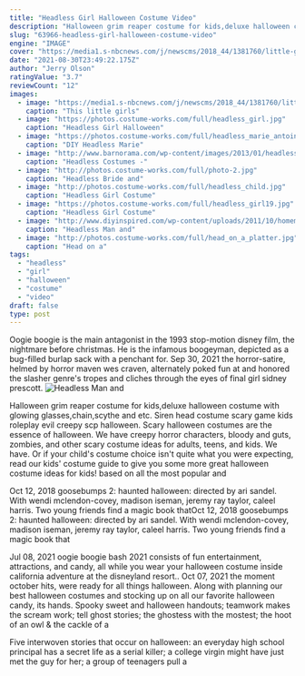 ```yaml
---
title: "Headless Girl Halloween Costume Video"
description: "Halloween grim reaper costume for kids,deluxe halloween costume with glowing glasses,chain,scythe and etc.  Siren head costume scary game kids roleplay evil creepy scp halloween"
slug: "63966-headless-girl-halloween-costume-video"
engine: "IMAGE"
cover: "https://media1.s-nbcnews.com/j/newscms/2018_44/1381760/little-girls-creepy-halloween-costume-today-main-181031_5eb90ebfd396b34a7e2c5464b148df50.social_share_1200x630_center.jpg"
date: "2021-08-30T23:49:22.175Z"
author: "Jerry Olson"
ratingValue: "3.7"
reviewCount: "12"
images:
  - image: "https://media1.s-nbcnews.com/j/newscms/2018_44/1381760/little-girls-creepy-halloween-costume-today-main-181031_5eb90ebfd396b34a7e2c5464b148df50.social_share_1200x630_center.jpg"
    caption: "This little girls"
  - image: "https://photos.costume-works.com/full/headless_girl.jpg"
    caption: "Headless Girl Halloween"
  - image: "https://photos.costume-works.com/full/headless_marie_antoinette.jpg"
    caption: "DIY Headless Marie"
  - image: "http://www.barnorama.com/wp-content/images/2013/01/headless_man_and_headless_woman_costumes/13-headless_man_and_headless_woman_costumes.jpg"
    caption: "Headless Costumes -"
  - image: "http://photos.costume-works.com/full/photo-2.jpg"
    caption: "Headless Bride and"
  - image: "http://photos.costume-works.com/full/headless_child.jpg"
    caption: "Headless Girl Costume"
  - image: "https://photos.costume-works.com/full/headless_girl19.jpg"
    caption: "Headless Girl Costume"
  - image: "http://www.diyinspired.com/wp-content/uploads/2011/10/homemade-Halloween-costume-1-525x10241.jpg"
    caption: "Headless Man and"
  - image: "http://photos.costume-works.com/full/head_on_a_platter.jpg"
    caption: "Head on a"
tags:
  - "headless"
  - "girl"
  - "halloween"
  - "costume"
  - "video"
draft: false
type: post
---
```


Oogie boogie is the main antagonist in the 1993 stop-motion disney film, the nightmare before christmas. He is the infamous boogeyman, depicted as a bug-filled burlap sack with a penchant for. Sep 30, 2021 the horror-satire, helmed by horror maven wes craven, alternately poked fun at and honored the slasher genre's tropes and cliches through the eyes of final girl sidney prescott.
![Headless Man and](http://www.diyinspired.com/wp-content/uploads/2011/10/homemade-Halloween-costume-1-525x10241.jpg "Headless Man and")

Halloween grim reaper costume for kids,deluxe halloween costume with glowing glasses,chain,scythe and etc.  Siren head costume scary game kids roleplay evil creepy scp halloween. Scary halloween costumes are the essence of halloween. We have creepy horror characters, bloody and guts, zombies, and other scary costume ideas for adults, teens, and kids. We have. Or if your child&#39;s costume choice isn&#39;t quite what you were expecting, read our kids&#39; costume guide to give you some more great halloween costume ideas for kids! based on all the most popular and
<!--inArticleAds-->

<!--galleryOne-->

Oct 12, 2018 goosebumps 2: haunted halloween: directed by ari sandel. With wendi mclendon-covey, madison iseman, jeremy ray taylor, caleel harris. Two young friends find a magic book thatOct 12, 2018 goosebumps 2: haunted halloween: directed by ari sandel. With wendi mclendon-covey, madison iseman, jeremy ray taylor, caleel harris. Two young friends find a magic book that
<!--inArticleAds-->

<!--galleryTwo-->

Jul 08, 2021 oogie boogie bash 2021 consists of fun entertainment, attractions, and candy, all while you wear your halloween costume inside california adventure at the disneyland resort.. Oct 07, 2021 the moment october hits, were ready for all things halloween. Along with planning our best halloween costumes and stocking up on all our favorite halloween candy, its hands. Spooky sweet and halloween handouts; teamwork makes the scream work; tell ghost stories; the ghostess with the mostest; the hoot of an owl & the cackle of a
<!--galleryThree-->

Five interwoven stories that occur on halloween: an everyday high school principal has a secret life as a serial killer; a college virgin might have just met the guy for her; a group of teenagers pull a